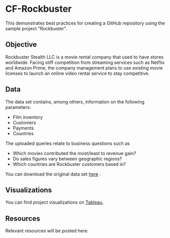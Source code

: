 # CF-Rockbuster
This demonstrates best practices for creating a GitHub repository using the sample project "Rockbuster".

## Objective
Rockbuster Stealth LLC is a movie rental company that used to have stores worldwide. Facing stiff competition from streaming services such as Netflix and Amazon Prime, the company management plans to use existing movie licenses to launch an online video rental service to stay competitive. 

## Data
The data set contains, among others, information on the following parameters:
-	Film inventory
-	Customers
-	Payments
-	Countries

The uploaded queries relate to business questions such as 
-	Which movies contributed the most/least to revenue gain?
-	Do sales figures vary between geographic regions?
-	Which countries are Rockbuster customers based in?

You can download the original data set [here](http://www.postgresqltutorial.com/wp-content/uploads/2019/05/dvdrental.zip) .

## Visualizations
You can find project visualizations on [Tableau](https://public.tableau.com/app/profile/santina.wey/viz/Rockbuster-Visualizations/Map_Revenue).

## Resources
Relevant resources will be posted here.
